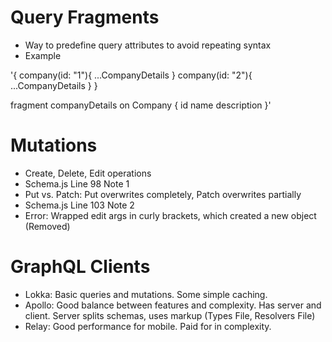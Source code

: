 
# Query Fragments
- Way to predefine query attributes to avoid repeating syntax  
- Example

'{
    company(id: "1"){
        ...CompanyDetails
    }
    company(id: "2"){
        ...CompanyDetails
    }
}

fragment companyDetails on Company {
    id
    name
    description
}'

# Mutations
- Create, Delete, Edit operations  
- Schema.js Line 98 Note 1  
- Put vs. Patch: Put overwrites completely, Patch overwrites partially  
- Schema.js Line 103 Note 2  
- Error: Wrapped edit args in curly brackets, which created a new object (Removed)  

# GraphQL Clients
- Lokka: Basic queries and mutations. Some simple caching.  
- Apollo: Good balance between features and complexity. Has server and client. Server splits schemas, uses markup (Types File, Resolvers File)  
- Relay: Good performance for mobile. Paid for in complexity.  